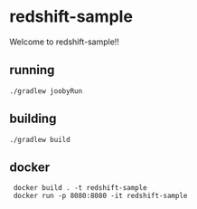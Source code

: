 # redshift-sample

Welcome to redshift-sample!!

## running

    ./gradlew joobyRun

## building

    ./gradlew build

## docker

     docker build . -t redshift-sample
     docker run -p 8080:8080 -it redshift-sample
